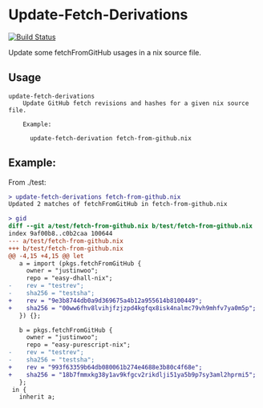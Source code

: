 # Update-Fetch-Derivations

[![Build Status](https://travis-ci.com/justinwoo/update-fetch-derivations.svg?branch=master)](https://travis-ci.com/justinwoo/update-fetch-derivations)

Update some fetchFromGitHub usages in a nix source file.

## Usage

```
update-fetch-derivations
    Update GitHub fetch revisions and hashes for a given nix source file.

    Example:

      update-fetch-derivation fetch-from-github.nix
```

## Example:

From ./test:

```diff
> update-fetch-derivations fetch-from-github.nix
Updated 2 matches of fetchFromGitHub in fetch-from-github.nix

> gid
diff --git a/test/fetch-from-github.nix b/test/fetch-from-github.nix
index 9af00b8..c0b2caa 100644
--- a/test/fetch-from-github.nix
+++ b/test/fetch-from-github.nix
@@ -4,15 +4,15 @@ let
   a = import (pkgs.fetchFromGitHub {
     owner = "justinwoo";
     repo = "easy-dhall-nix";
-    rev = "testrev";
-    sha256 = "testsha";
+    rev = "9e3b8744db0a9d369675a4b12a955614b8100449";
+    sha256 = "00ww6fhv8lvihjfzjzpd4kgfqx8isk4nalmc79vh9mhfv7ya0m5p";
   }) {};

   b = pkgs.fetchFromGitHub {
     owner = "justinwoo";
     repo = "easy-purescript-nix";
-    rev = "testrev";
-    sha256 = "testsha";
+    rev = "993f63359b64db080061b274e4688e3b80c4f68e";
+    sha256 = "18b7fmmxkg38y1av9kfgcv2rikdlji51ya5b9p7sy3aml2hprmi5";
   };
 in {
   inherit a;
```
